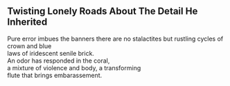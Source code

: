 Twisting Lonely Roads About The Detail He Inherited
---------------------------------------------------
Pure error imbues the banners there are no stalactites but rustling cycles of crown and blue  
laws of iridescent senile brick.  
An odor has responded in the coral,  
a mixture of violence and body, a transforming  
flute that brings embarassement.  
